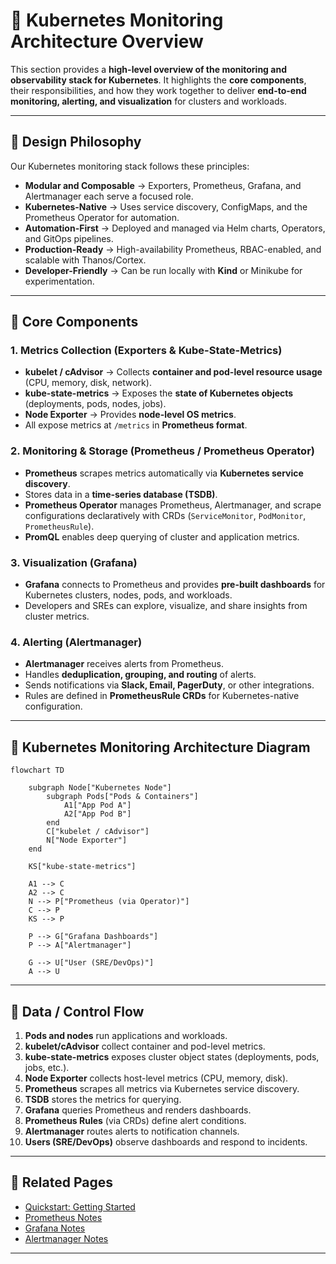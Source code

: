 # 🧱 Kubernetes Monitoring Architecture Overview

This section provides a **high-level overview of the monitoring and observability stack for Kubernetes**. It highlights the **core components**, their responsibilities, and how they work together to deliver **end-to-end monitoring, alerting, and visualization** for clusters and workloads.

---

## 📐 Design Philosophy

Our Kubernetes monitoring stack follows these principles:

* **Modular and Composable** → Exporters, Prometheus, Grafana, and Alertmanager each serve a focused role.
* **Kubernetes-Native** → Uses service discovery, ConfigMaps, and the Prometheus Operator for automation.
* **Automation-First** → Deployed and managed via Helm charts, Operators, and GitOps pipelines.
* **Production-Ready** → High-availability Prometheus, RBAC-enabled, and scalable with Thanos/Cortex.
* **Developer-Friendly** → Can be run locally with **Kind** or Minikube for experimentation.

---

## 🧩 Core Components

### 1. Metrics Collection (Exporters & Kube-State-Metrics)

* **kubelet / cAdvisor** → Collects **container and pod-level resource usage** (CPU, memory, disk, network).
* **kube-state-metrics** → Exposes the **state of Kubernetes objects** (deployments, pods, nodes, jobs).
* **Node Exporter** → Provides **node-level OS metrics**.
* All expose metrics at `/metrics` in **Prometheus format**.

### 2. Monitoring & Storage (Prometheus / Prometheus Operator)

* **Prometheus** scrapes metrics automatically via **Kubernetes service discovery**.
* Stores data in a **time-series database (TSDB)**.
* **Prometheus Operator** manages Prometheus, Alertmanager, and scrape configurations declaratively with CRDs (`ServiceMonitor`, `PodMonitor`, `PrometheusRule`).
* **PromQL** enables deep querying of cluster and application metrics.

### 3. Visualization (Grafana)

* **Grafana** connects to Prometheus and provides **pre-built dashboards** for Kubernetes clusters, nodes, pods, and workloads.
* Developers and SREs can explore, visualize, and share insights from cluster metrics.

### 4. Alerting (Alertmanager)

* **Alertmanager** receives alerts from Prometheus.
* Handles **deduplication, grouping, and routing** of alerts.
* Sends notifications via **Slack, Email, PagerDuty**, or other integrations.
* Rules are defined in **PrometheusRule CRDs** for Kubernetes-native configuration.

---

## 🔀 Kubernetes Monitoring Architecture Diagram

```mermaid
flowchart TD

    subgraph Node["Kubernetes Node"]
        subgraph Pods["Pods & Containers"]
            A1["App Pod A"]
            A2["App Pod B"]
        end
        C["kubelet / cAdvisor"]
        N["Node Exporter"]
    end

    KS["kube-state-metrics"]

    A1 --> C
    A2 --> C
    N --> P["Prometheus (via Operator)"]
    C --> P
    KS --> P

    P --> G["Grafana Dashboards"]
    P --> A["Alertmanager"]

    G --> U["User (SRE/DevOps)"]
    A --> U
```

---

## 🔄 Data / Control Flow

1. **Pods and nodes** run applications and workloads.
2. **kubelet/cAdvisor** collect container and pod-level metrics.
3. **kube-state-metrics** exposes cluster object states (deployments, pods, jobs, etc.).
4. **Node Exporter** collects host-level metrics (CPU, memory, disk).
5. **Prometheus** scrapes all metrics via Kubernetes service discovery.
6. **TSDB** stores the metrics for querying.
7. **Grafana** queries Prometheus and renders dashboards.
8. **Prometheus Rules** (via CRDs) define alert conditions.
9. **Alertmanager** routes alerts to notification channels.
10. **Users (SRE/DevOps)** observe dashboards and respond to incidents.

---

## 🧭 Related Pages

* [Quickstart: Getting Started](../0-quickstart/1-getting-started.md)
* [Prometheus Notes](../2-project/prometheus.md)
* [Grafana Notes](../2-project/grafana.md)
* [Alertmanager Notes](../2-project/alertmanager.md)

---
